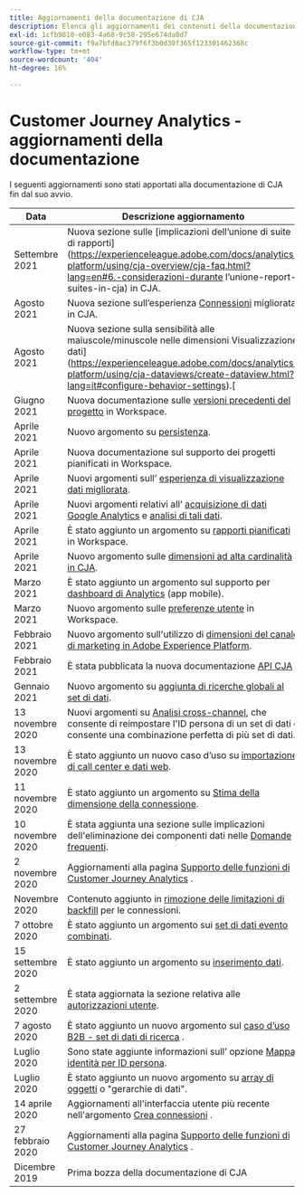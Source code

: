 ```yaml
---
title: Aggiornamenti della documentazione di CJA
description: Elenca gli aggiornamenti dei contenuti della documentazione del Customer Journey Analytics impostati a partire da dicembre 2019.
exl-id: 1cfb9810-e083-4a68-9c58-295e674da8d7
source-git-commit: f9a7bfd8ac379f6f3b0d30f365f123301462368c
workflow-type: tm+mt
source-wordcount: '404'
ht-degree: 16%

---
```


# Customer Journey Analytics - aggiornamenti della documentazione

I seguenti aggiornamenti sono stati apportati alla documentazione di CJA fin dal suo avvio.

| Data | Descrizione aggiornamento |
| --- | --- |
| Settembre 2021 | Nuova sezione sulle [implicazioni dell’unione di suite di rapporti](https://experienceleague.adobe.com/docs/analytics-platform/using/cja-overview/cja-faq.html?lang=en#6.-considerazioni-durante l’unione-report-suites-in-cja) in CJA. |
| Agosto 2021 | Nuova sezione sull’esperienza [Connessioni](https://experienceleague.adobe.com/docs/analytics-platform/using/cja-connections/manage-connections.html?lang=it) migliorata in CJA. |
| Agosto 2021 | Nuova sezione sulla sensibilità alle maiuscole/minuscole nelle dimensioni Visualizzazione dati](https://experienceleague.adobe.com/docs/analytics-platform/using/cja-dataviews/create-dataview.html?lang=it#configure-behavior-settings).[ |
| Giugno 2021 | Nuova documentazione sulle [versioni precedenti del progetto](https://experienceleague.adobe.com/docs/analytics-platform/using/cja-workspace/build-workspace-project/save-projects.html?lang=en#previous-version) in Workspace. |
| Aprile 2021 | Nuovo argomento su [persistenza](data-views/component-settings/persistence.md). |
| Aprile 2021 | Nuova documentazione sul supporto dei progetti pianificati in Workspace. |
| Aprile 2021 | Nuovi argomenti sull’ [esperienza di visualizzazione dati migliorata](/help/data-views/data-views.md). |
| Aprile 2021 | Nuovi argomenti relativi all’ [acquisizione di dati Google Analytics](/help/use-cases/ga-to-cja.md) e [analisi di tali dati](/help/use-cases/ga-to-cja-reporting.md). |
| Aprile 2021 | È stato aggiunto un argomento su [rapporti pianificati](/help/analysis-workspace/curate-share/t-schedule-report.md) in Workspace. |
| Aprile 2021 | Nuovo argomento sulle [dimensioni ad alta cardinalità in CJA](/help/components/dimensions/high-cardinality.md). |
| Marzo 2021 | È stato aggiunto un argomento sul supporto per [dashboard di Analytics](/help/mobile-app/home.md) (app mobile). |
| Marzo 2021 | Nuovo argomento sulle [preferenze utente](/help/analysis-workspace/user-preferences.md) in Workspace. |
| Febbraio 2021 | Nuovo argomento sull&#39;utilizzo di [dimensioni del canale di marketing in Adobe Experience Platform](/help/use-cases/marketing-channels.md). |
| Febbraio 2021 | È stata pubblicata la nuova documentazione [API CJA](https://www.adobe.io/cja-apis/docs/) . |
| Gennaio 2021 | Nuovo argomento su [aggiunta di ricerche globali al set di dati](/help/use-cases/global-lookups.md). |
| 13 novembre 2020 | Nuovi argomenti su [Analisi cross-channel](/help/connections/cca/overview.md), che consente di reimpostare l&#39;ID persona di un set di dati e consente una combinazione perfetta di più set di dati. |
| 13 novembre 2020 | È stato aggiunto un nuovo caso d’uso su [importazione di call center e dati web](/help/use-cases/call-center.md). |
| 11 novembre 2020 | È stato aggiunto un argomento su [Stima della dimensione della connessione](/help/connections/estimate-connection-size.md). |
| 10 novembre 2020 | È stata aggiunta una sezione sulle implicazioni dell&#39;eliminazione dei componenti dati nelle [Domande frequenti](/help/getting-started/cja-faq.md). |
| 2 novembre 2020 | Aggiornamenti alla pagina [Supporto delle funzioni di Customer Journey Analytics](/help/getting-started/cja-aa.md) . |
| Novembre 2020 | Contenuto aggiunto in [rimozione delle limitazioni di backfill](https://experienceleague.adobe.com/docs/analytics-platform/using/cja-connections/create-connection.html?lang=en#backfill-historical-data) per le connessioni. |
| 7 ottobre 2020 | È stato aggiunto un argomento sui [set di dati evento combinati](/help/connections/combined-dataset.md). |
| 15 settembre 2020 | È stato aggiunto un argomento su [inserimento dati](/help/use-cases/data-ingestion.md). |
| 2 settembre 2020 | È stata aggiornata la sezione relativa alle [autorizzazioni utente](https://experienceleague.adobe.com/docs/analytics-platform/using/cja-overview/cja-overview.html?lang=it). |
| 7 agosto 2020 | È stato aggiunto un nuovo argomento sul [caso d’uso B2B - set di dati di ricerca](/help/use-cases/b2b.md) . |
| Luglio 2020 | Sono state aggiunte informazioni sull’ opzione [Mappa identità per ID persona](https://experienceleague.adobe.com/docs/analytics-platform/using/cja-connections/create-connection.html?lang=en). |
| Luglio 2020 | È stato aggiunto un nuovo argomento su [array di oggetti](/help/use-cases/object-arrays.md) o &quot;gerarchie di dati&quot;. |
| 14 aprile 2020 | Aggiornamenti all&#39;interfaccia utente più recente nell&#39;argomento [Crea connessioni](/help/connections/create-connection.md) . |
| 27 febbraio 2020 | Aggiornamenti alla pagina [Supporto delle funzioni di Customer Journey Analytics](/help/getting-started/cja-aa.md) . |
| Dicembre 2019 | Prima bozza della documentazione di CJA |
